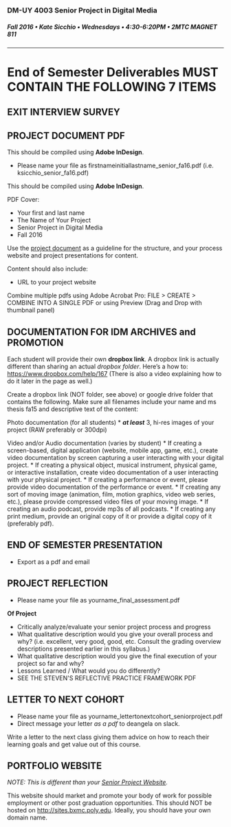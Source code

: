 ### DM-UY 4003 Senior Project in Digital Media
##### Fall 2016 • Kate Sicchio • Wednesdays • 4:30-6:20PM • 2MTC MAGNET 811 

---

# End of Semester Deliverables MUST CONTAIN THE FOLLOWING 7 ITEMS

## EXIT INTERVIEW SURVEY

## PROJECT DOCUMENT PDF
This should be compiled using **Adobe InDesign**.
* Please name your file as firstnameinitiallastname_senior_fa16.pdf (i.e. ksicchio_senior_fa16.pdf) 

This should be compiled using **Adobe InDesign**.   

PDF Cover:
* Your first and last name
* The Name of Your Project
* Senior Project in Digital Media
* Fall 2016

Use the [project document](dm4003_senior_project_plan.md) as a guideline for the structure, and your process website and project presentations for content.
 
Content should also include:
  * URL to your project website


Combine multiple pdfs using Adobe Acrobat Pro:
FILE > CREATE > COMBINE INTO A SINGLE PDF
or using Preview (Drag and Drop with thumbnail panel)


## DOCUMENTATION FOR IDM ARCHIVES and PROMOTION


Each student will provide their own **dropbox link**. A dropbox link is actually different than sharing an actual *dropbox folder*. Here’s a how to: https://www.dropbox.com/help/167 (There is also a video explaining how to do it later in the page as well.) 
 
Create a dropbox link (NOT folder, see above) or google drive folder that contains the following. Make sure all filenames include your name and ms thesis fa15 and descriptive text of the content: 

Photo documentation (for all students)
    * ***at least*** 3, hi-res images of your project (RAW preferably or 300dpi)

Video and/or Audio documentation (varies by student)
    * If creating a screen-based, digital application (website, mobile app, game, etc.), create video documentation by screen capturing a user interacting with your digital project.
    * If creating a physical object, musical instrument, physical game, or interactive installation, create video documentation of a user interacting with your physical project.
    * If creating a performance or event, please provide video documentation of the performance or event.
    * If creating any sort of moving image (animation, film, motion graphics, video web series, etc.), please provide compressed video files of your moving image.
    * If creating an audio podcast, provide mp3s of all podcasts.
    * If creating any print medium, provide an original copy of it or provide a digital copy of it (preferably pdf).



## END OF SEMESTER PRESENTATION
* Export as a pdf and email


## PROJECT REFLECTION

* Please name your file as yourname_final_assessment.pdf

**Of Project**
* Critically analyze/evaluate your senior project process and progress
* What qualitative description would you give your overall process and why? (i.e. excellent, very good, good, etc. Consult the grading overview descriptions presented earlier in this syllabus.)
* What qualitative description would you give the final execution of your project so far and why?
* Lessons Learned / What would you do differently?
* SEE THE STEVEN'S REFLECTIVE PRACTICE FRAMEWORK PDF



## LETTER TO NEXT COHORT   

* Please name your file as yourname_lettertonextcohort_seniorproject.pdf
* Direct message your letter *as a pdf* to deangela on slack. 

Write a letter to the next class giving them advice on how to reach their learning goals and get value out of this course.


## PORTFOLIO WEBSITE
*NOTE: This is different than your <a href="dm4003_senior_project_blog.md">Senior Project Website</a>.*


This website should market and promote your body of work for possible employment or other post graduation opportunities. This should NOT be hosted on http://sites.bxmc.poly.edu. Ideally, you should have your own domain name.






